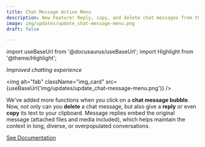 ```yaml
---
title: Chat Message Action Menu
description: New Feature! Reply, copy, and delete chat messages from the new message bubble menu.
image: img/updates/update_chat-message-menu.png
draft: false

---
```


import useBaseUrl from '@docusaurus/useBaseUrl'; 
import Highlight from '@theme/Highlight';


<div className="align-center">
<div className="card">
<div className="card__header">

<span className="hero__subtitle"><em>Improved chatting experience</em></span>

</div>
<div className="card__image">

<img alt="fab" className="img_card" src={useBaseUrl('img/updates/update_chat-message-menu.png')} />
<br/>

</div>
<div className="card__body">

We've added more functions when you click on a **chat message bubble**. Now, not only can you **delete** a chat message, but also give a **reply** or even **copy** its text to your clipboard. Message replies embed the original message (attached files and media included), which helps maintain the context in long, diverse, or overpopulated conversations.

</div>
<div className="card__footer text-center align-padding-center">

<a className="button button--info button--block" href="/docs/documentation/client/channels#chat-message-options">See Documentation</a>
<br/>

</div>
</div>
</div>
